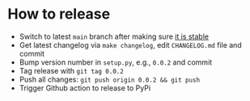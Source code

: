 # How to release

- Switch to latest `main` branch after making sure [it is stable](https://github.com/BastiTee/pype-cli/actions)
- Get latest changelog via `make changelog`, edit `CHANGELOG.md` file and commit
- Bump version number in `setup.py`, e.g., `0.0.2` and commit
- Tag release with `git tag 0.0.2`
- Push all changes: `git push origin 0.0.2 && git push`
- Trigger Github action to release to PyPi
